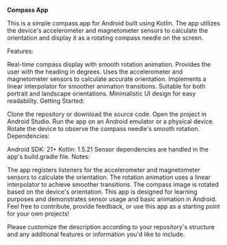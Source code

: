 <b> Compass App</b>

This is a simple compass app for Android built using Kotlin. The app utilizes the device's accelerometer and magnetometer sensors to calculate the orientation and display it as a rotating compass needle on the screen.

Features:

Real-time compass display with smooth rotation animation.
Provides the user with the heading in degrees.
Uses the accelerometer and magnetometer sensors to calculate accurate orientation.
Implements a linear interpolator for smoother animation transitions.
Suitable for both portrait and landscape orientations.
Minimalistic UI design for easy readability.
Getting Started:

Clone the repository or download the source code.
Open the project in Android Studio.
Run the app on an Android emulator or a physical device.
Rotate the device to observe the compass needle's smooth rotation.
Dependencies:

Android SDK: 21+
Kotlin: 1.5.21
Sensor dependencies are handled in the app's build.gradle file.
Notes:

The app registers listeners for the accelerometer and magnetometer sensors to calculate the orientation.
The rotation animation uses a linear interpolator to achieve smoother transitions.
The compass image is rotated based on the device's orientation.
This app is designed for learning purposes and demonstrates sensor usage and basic animation in Android.
Feel free to contribute, provide feedback, or use this app as a starting point for your own projects!

Please customize the description according to your repository's structure and any additional features or information you'd like to include.
